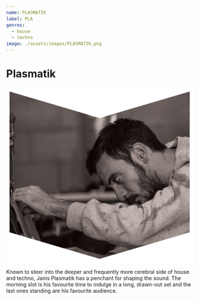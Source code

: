 ```yaml
---
name: PLASMATIK
label: PLA
genres:
  - house
  - techno
image: ./assets/images/PLASMATIK.png
---
```


# Plasmatik

![](./assets/images/PLASMATIK.png)

Known to steer into the deeper and frequently more cerebral side of house and techno, Janis Plasmatik has a penchant for shaping the sound. The morning slot is his favourite time to indulge in a long, drawn-out set and the last ones standing are his favourite audience.
